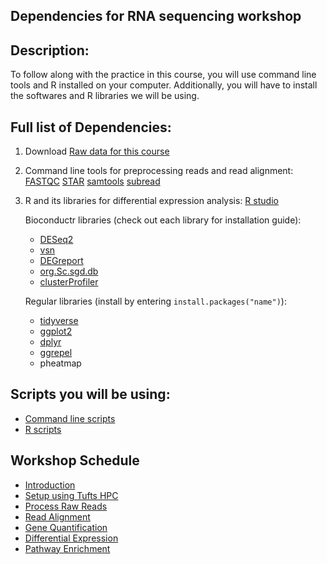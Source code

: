 ## Dependencies for RNA sequencing workshop

## Description:
To follow along with the practice in this course, you will use command line tools and R installed on your computer. Additionally, you will have to install the softwares and R libraries we will be using.

## Full list of Dependencies:
1. Download [Raw data for this course](https://tufts.box.com/v/intro-to-RNA-seq-material)

2. Command line tools for preprocessing reads and read alignment:
[FASTQC](https://www.bioinformatics.babraham.ac.uk/projects/fastqc/)
[STAR](https://github.com/alexdobin/STAR)
[samtools](http://www.htslib.org/download/)
[subread](http://subread.sourceforge.net)

 3. R and its libraries for differential expression analysis:
[R studio](https://www.google.com/search?client=safari&rls=en&q=r+studio&ie=UTF-8&oe=UTF-8)

    Bioconductr libraries (check out each library for installation guide):
    - [DESeq2](https://bioconductor.org/packages/release/bioc/html/DESeq2.html)
    - [vsn](https://bioconductor.org/packages/release/bioc/html/vsn.html)
    - [DEGreport](https://bioconductor.org/packages/release/bioc/html/DEGreport.html)
    - [org.Sc.sgd.db](https://bioconductor.org/packages/release/data/annotation/html/org.Sc.sgd.db.html)
    - [clusterProfiler](https://bioconductor.org/packages/release/bioc/html/clusterProfiler.html)

    Regular libraries (install by entering `install.packages("name")`):

    - [tidyverse](https://ggplot2.tidyverse.org)
    - [ggplot2](https://ggplot2.tidyverse.org)
    - [dplyr](https://dplyr.tidyverse.org)
    - [ggrepel](https://cran.r-project.org/web/packages/ggrepel/vignettes/ggrepel.html#installation)
    - pheatmap

## Scripts you will be using:
- [Command line scripts](08_bash_scripts.md)
- [R scripts](09_R_scripts.md)


## Workshop Schedule
- [Introduction](../README.md)
- [Setup using Tufts HPC](01_Setup.md)
- [Process Raw Reads](02_Process_Raw_Reads.md)
- [Read Alignment](03_Read_Alignment.md)
- [Gene Quantification](04_Gene_Quantification.md)
- [Differential Expression](05_Differential_Expression.md)
- [Pathway Enrichment](06_Pathway_Enrichment.md)
